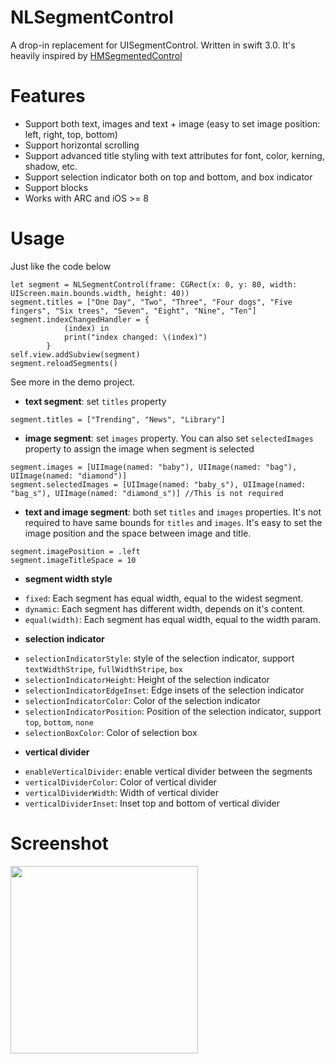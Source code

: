 NLSegmentControl
===

A drop-in replacement for UISegmentControl.  Written in swift 3.0. It's heavily inspired by [HMSegmentedControl](https://github.com/HeshamMegid/HMSegmentedControl)

# Features

- Support both text, images and text + image (easy to set image position: left, right, top, bottom)
- Support horizontal scrolling
- Support advanced title styling with text attributes for font, color, kerning, shadow, etc.
- Support selection indicator both on top and bottom, and box indicator
- Support blocks
- Works with ARC and iOS >= 8

# Usage

Just like the code below
```objc
let segment = NLSegmentControl(frame: CGRect(x: 0, y: 80, width: UIScreen.main.bounds.width, height: 40))
segment.titles = ["One Day", "Two", "Three", "Four dogs", "Five fingers", "Six trees", "Seven", "Eight", "Nine", "Ten"]
segment.indexChangedHandler = {
            (index) in
            print("index changed: \(index)")
        }
self.view.addSubview(segment)
segment.reloadSegments()
```
See more in the demo project.

- **text segment**: set ``` titles ``` property
```objc
segment.titles = ["Trending", "News", "Library"]
```

- **image segment**: set ``` images ``` property. You can also set ``` selectedImages ``` property to assign the image when segment is selected
```objc
segment.images = [UIImage(named: "baby"), UIImage(named: "bag"), UIImage(named: "diamond")]
segment.selectedImages = [UIImage(named: "baby_s"), UIImage(named: "bag_s"), UIImage(named: "diamond_s")] //This is not required
```

- **text and image segment**: both set ```titles``` and ```images``` properties.
It's not required to have same bounds for ```titles``` and ```images```.
It's easy to set the image position and the space between image and title.
```objc
segment.imagePosition = .left
segment.imageTitleSpace = 10
```
- **segment width style**
* ```fixed```: Each segment has equal width, equal to the widest segment.
* ```dynamic```: Each segment has different width, depends on it's content.
* ```equal(width)```: Each segment has equal width, equal to the width param.

- **selection indicator**

* ```selectionIndicatorStyle```: style of the selection indicator, support ```textWidthStripe```, ```fullWidthStripe```, ```box```
* ```selectionIndicatorHeight```: Height of the selection indicator
* ```selectionIndicatorEdgeInset```: Edge insets of the selection indicator
* ```selectionIndicatorColor```: Color of the selection indicator
* ```selectionIndicatorPosition```: Position of the selection indicator, support ```top```, ```bottom```, ```none```
* ```selectionBoxColor```: Color of selection box

- **vertical divider**

* ```enableVerticalDivider```: enable vertical divider between the segments
* ```verticalDividerColor```: Color of vertical divider
* ```verticalDividerWidth```: Width of vertical divider
* ```verticalDividerInset```: Inset top and bottom of vertical divider

# Screenshot
<img src='https://github.com/songhailiang/NLSegmentControl/blob/master/ScreenShot.png' width=300 />
